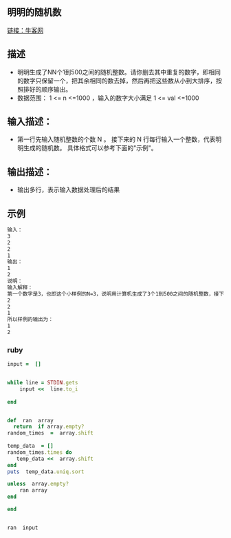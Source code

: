 ## 明明的随机数

[链接：牛客网](https://www.nowcoder.com/practice/3245215fffb84b7b81285493eae92ff0?tpId=37&tqId=21226&rp=1&ru=/exam/oj/ta&qru=/exam/oj/ta&sourceUrl=%2Fexam%2Foj%2Fta%3FtpId%3D37&difficulty=undefined&judgeStatus=undefined&tags=&title=)

## 描述

- 明明生成了NN个1到500之间的随机整数。请你删去其中重复的数字，即相同的数字只保留一个，把其余相同的数去掉，然后再把这些数从小到大排序，按照排好的顺序输出。
- 数据范围： 1 <= n  <=1000    ，输入的数字大小满足 1 <=  val  <=1000

## 输入描述：
- 第一行先输入随机整数的个数 N 。 接下来的 N 行每行输入一个整数，代表明明生成的随机数。 具体格式可以参考下面的"示例"。

## 输出描述：
- 输出多行，表示输入数据处理后的结果



## 示例
```bash
输入：
3
2
2
1
输出：
1
2
说明：
输入解释：
第一个数字是3，也即这个小样例的N=3，说明用计算机生成了3个1到500之间的随机整数，接下来每行一个随机数字，共3行，也即这3个随机数字为：
2
2
1
所以样例的输出为：
1
2    

```

### ruby

```ruby 
input =  []


while line = STDIN.gets 
    input <<  line.to_i
    
end


def  ran  array
  return  if array.empty?
random_times  =  array.shift
    
temp_data  = []
random_times.times do 
   temp_data <<  array.shift
end
puts  temp_data.uniq.sort

unless  array.empty?
    ran array
end

end


ran  input

```